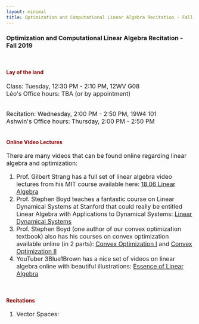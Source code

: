 ```yaml
---
layout: minimal
title: Optimization and Computational Linear Algebra Recitation - Fall 2019
---
```


<body style='font-family:BlinkMacSystemFont,-apple-system,"Segoe UI",Roboto,Oxygen,Ubuntu,Cantarell,"Fira Sans","Droid Sans","Helvetica Neue",Helvetica,Arial,sans-serif;'>

<h3> Optimization and Computational Linear Algebra Recitation - Fall 2019</h3>
<br>


<h4><font color="darkred">Lay of the land</font></h4>
<font size="3">
Class: Tuesday, 12:30 PM - 2:10 PM, 12WV G08<br>
Léo's Office hours: TBA (or by appointment)<br><br>

Recitation: Wednesday, 2:00 PM - 2:50 PM, 19W4 101<br>
Ashwin's Office hours: Thursday, 2:00 PM - 2:50 PM<br>
</font>
<br>


<h4><font color="darkred">Online Video Lectures</font></h4>
<font size="3">
There are many videos that can be found online regarding linear algebra and optimization:<br>
<ol>
<li> Prof. Gilbert Strang has a full set of linear algebra video lectures from his MIT course available here: <a href='http://web.mit.edu/18.06/www/videos.shtml'>18.06 Linear Algebra</a></li>
<li> Prof. Stephen Boyd teaches a fantastic course on Linear Dynamical Systems at Stanford that could really be entitled Linear Algebra with Applications to Dynamical Systems: <a href='https://see.stanford.edu/Course/EE263'>Linear Dynamical Systems</a></li>
<li> Prof. Stephen Boyd (one author of our convex optimization textbook) also has his courses on convex optimization available online (in 2 parts): <a href='https://see.stanford.edu/Course/EE364A'>Convex Optimization I</a> and <a href='(https://see.stanford.edu/Course/EE364B'>Convex Optimization II</a></li>
<li> YouTuber 3Blue1Brown has a nice set of videos on linear algebra online with beautiful illustrations: <a href='https://www.youtube.com/playlist?list=PLZHQObOWTQDPD3MizzM2xVFitgF8hE_ab'>Essence of Linear Algebra</a></li>
</ol>
</font>
<br>


<h4><font color="darkred">Recitations</font></h4>
<font size="3">
<ol>
<li>Vector Spaces:</li>
</ol>
</font>

</body>